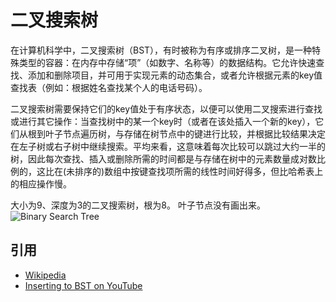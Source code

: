 # 二叉搜索树

在计算机科学中，二叉搜索树（BST），有时被称为有序或排序二叉树，是一种特殊类型的容器：在内存中存储“项”（如数字、名称等）的数据结构。它允许快速查找、添加和删除项目，并可用于实现元素的动态集合，或者允许根据元素的key值查找表（例如：根据姓名查找某个人的电话号码）。

二叉搜索树需要保持它们的key值处于有序状态，以便可以使用二叉搜索进行查找或进行其它操作：当查找树中的某一个key时（或者在该处插入一个新的key），它们从根到叶子节点遍历树，与存储在树节点中的键进行比较，并根据比较结果决定在左子树或右子树中继续搜索。平均来看，这意味着每次比较可以跳过大约一半的树，因此每次查找、插入或删除所需的时间都是与存储在树中的元素数量成对数比例的，这比在(未排序的)数组中按键查找项所需的线性时间好得多，但比哈希表上的相应操作慢。

大小为9、深度为3的二叉搜索树，根为8。
叶子节点没有画出来。
![Binary Search Tree](https://upload.wikimedia.org/wikipedia/commons/d/da/Binary_search_tree.svg)

## 引用

- [Wikipedia](https://en.wikipedia.org/wiki/Binary_search_tree)
- [Inserting to BST on YouTube](https://www.youtube.com/watch?v=wcIRPqTR3Kc&list=PLLXdhg_r2hKA7DPDsunoDZ-Z769jWn4R8&index=9&t=0s)
